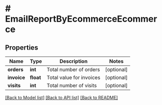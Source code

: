 # # EmailReportByEcommerceEcommerce

## Properties

Name | Type | Description | Notes
------------ | ------------- | ------------- | -------------
**orders** | **int** | Total number of orders | [optional]
**invoice** | **float** | Total value for invoices | [optional]
**visits** | **int** | Total number of visits | [optional]

[[Back to Model list]](../../README.md#models) [[Back to API list]](../../README.md#endpoints) [[Back to README]](../../README.md)
